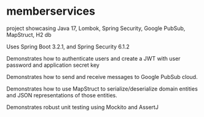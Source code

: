 # memberservices
project showcasing Java 17, Lombok, Spring Security, Google PubSub, MapStruct, H2 db

Uses Spring Boot 3.2.1, and Spring Security 6.1.2

Demonstrates how to authenticate users and create a JWT with user password and application secret key

Demonstrates how to send and receive messages to Google PubSub cloud. 

Demonstrates how to use MapStruct to serialize/deserialize domain entities and JSON representations of those entities.

Demonstrates robust unit testing using Mockito and AssertJ
